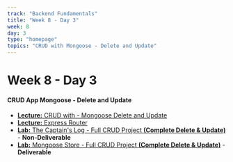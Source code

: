 ```yaml
---
track: "Backend Fundamentals"
title: "Week 8 - Day 3"
week: 8
day: 3
type: "homepage"
topics: "CRUD with Mongoose - Delete and Update"
---
```


# Week 8 - Day 3

#### CRUD App Mongoose - Delete and Update

- [**Lecture:** CRUD with - Mongoose Delete and Update](/backend-fundamentals/week-8/day-3/lecture-materials/crud-app-with-mongoose)
- [**Lecture:** Express Router](/backend-fundamentals/week-8/day-3/lecture-materials/express-router)
- [**Lab:** The Captain's Log - Full CRUD Project **(Complete Delete & Update)**](/backend-fundamentals/week-8/day-2/labs/the-captains-log) - **Non-Deliverable**
- [**Lab:** Mongoose Store - Full CRUD Project **(Complete Delete & Update)**](/backend-fundamentals/week-8/day-2/labs/mongoose-store) - **Deliverable**
